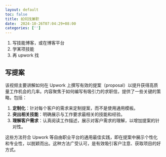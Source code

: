 ```yaml
---
layout: default
toc: false
title: 如何找兼职
date:  2024-10-26T07:04:29+08:00
categories: ['']
---
```


1. 写技能博客，或在博客平台
2. 学某项技能
3. 再 upwork 找

<!--more-->

## 写提案

该视频主要讲解如何在 Upwork 上撰写有效的提案（proposal）以提升获得高质量工作机会的几率。内容聚焦于如何编写有吸引力的求职信，提供了一些关键的策略，包括：

1. **定制化**：针对每个客户的需求来定制提案，而不是使用通用模板。
2. **突出相关技能**：明确展示与工作要求最相关的技能和经验。
3. **理解客户需求**：认真阅读工作描述，展示对客户需求的理解，以增加提案的针对性。

这些方法符合 Upwork 等自由职业平台的通用最佳实践，即在提案中展示个性化和专业性，以脱颖而出。这种方法广受认可，是有效吸引客户注意、获取项目的好方式。